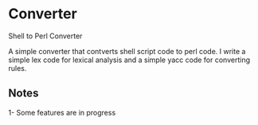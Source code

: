 # Converter
Shell to Perl Converter

A simple converter that contverts shell script code to perl code. I write a simple lex code for lexical analysis and a simple yacc code for converting rules.


Notes
--------------
1- Some features are in progress
